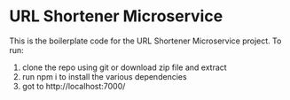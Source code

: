 # URL Shortener Microservice

This is the boilerplate code for the URL Shortener Microservice project.
To run:
1. clone the repo using git or download zip file and extract
2. run npm i to install the various dependencies
3. got to http://localhost:7000/


